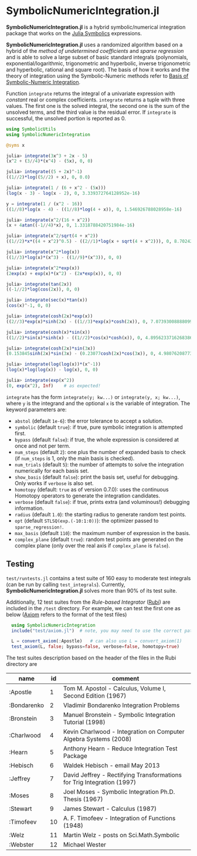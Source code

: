 # SymbolicNumericIntegration.jl

**SymbolicNumericIntegration.jl** is a hybrid symbolic/numerical integration package that works on the [Julia Symbolics](https://github.com/JuliaSymbolics/Symbolics.jl) expressions.

**SymbolicNumericIntegration.jl** uses a randomized algorithm based on a hybrid of the *method of undetermined coefficients* and *sparse regression* and is able to solve a large subset of basic standard integrals (polynomials, exponential/logarithmic, trigonometric and hyperbolic, inverse trigonometric and hyperbolic, rational and square root).
The basis of how it works and the theory of integration using the Symbolic-Numeric methods refer to [Basis of Symbolic-Numeric Integration](docs/theory.ipynb).

Function `integrate` returns the integral of a univariate expression with *constant* real or complex coefficients. `integrate` returns a tuple with three values. The first one is the solved integral, the second one is the sum of the unsolved terms, and the third value is the residual error. If `integrate` is successful, the unsolved portion is reported as 0.

```julia
using SymbolicUtils
using SymbolicNumericIntegration

@syms x

julia> integrate(3x^3 + 2x - 5)
(x^2 + (3//4)*(x^4) - (5x), 0, 0)

julia> integrate((5 + 2x)^-1)
((1//2)*log((5//2) + x), 0, 0.0)

julia> integrate(1 / (6 + x^2 - (5x)))
(log(x - 3) - log(x - 2), 0, 3.339372764128952e-16)

y = integrate(1 / (x^2 - 16))
((1//8)*log(x - 4) - ((1//8)*log(4 + x)), 0, 1.546926788028958e-16)

julia> integrate(x^2/(16 + x^2))
(x + 4atan((-1//4)*x), 0, 1.3318788420751984e-16)

julia> integrate(x^2/sqrt(4 + x^2))
((1//2)*x*((4 + x^2)^0.5) - ((2//1)*log(x + sqrt(4 + x^2))), 0, 8.702422633074313e-17)

julia> integrate(x^2*log(x))
((1//3)*log(x)*(x^3) - ((1//9)*(x^3)), 0, 0)

julia> integrate(x^2*exp(x))
(2exp(x) + exp(x)*(x^2) - (2x*exp(x)), 0, 0)

julia> integrate(tan(2x))
((-1//2)*log(cos(2x)), 0, 0)

julia> integrate(sec(x)*tan(x))
(cos(x)^-1, 0, 0)

julia> integrate(cosh(2x)*exp(x))
((2//3)*exp(x)*sinh(2x) - ((1//3)*exp(x)*cosh(2x)), 0, 7.073930088880992e-8)

julia> integrate(cosh(x)*sin(x))
((1//2)*sin(x)*sinh(x) - ((1//2)*cos(x)*cosh(x)), 0, 4.8956233716268386e-17)

julia> integrate(cosh(2x)*sin(3x))
(0.153845sinh(2x)*sin(3x) - (0.23077cosh(2x)*cos(3x)), 0, 4.9807620877373405e-6)

julia> integrate(log(log(x))*(x^-1))
(log(x)*log(log(x)) - log(x), 0, 0)

julia> integrate(exp(x^2))
(0, exp(x^2), Inf)    # as expected!
```

`integrate` has the form `integrate(y; kw...)` or `integrate(y, x; kw...)`, where `y` is the integrand and the optional `x` is the variable of integration. The keyword parameters are:

* `abstol` (default `1e-6`): the error tolerance to accept a solution.
* `symbolic` (default `true`): if true, pure symbolic integration is attempted first.
* `bypass` (default `false`): if true, the whole expression is considered at once and not per term.
* `num_steps` (default `2`): one plus the number of expanded basis to check (if `num_steps` is 1, only the main basis is checked).
* `num_trials` (default `5`): the number of attempts to solve the integration numerically for each basis set.
* `show_basis` (default `false`): print the basis set, useful for debugging. Only works if `verbose` is also set.
* `homotopy` (default: `true` as of version 0.7.0): uses the continuous Homotopy operators to generate the integration candidates.
* `verbose` (default `false`): if true, prints extra (and voluminous!) debugging information.
* `radius` (default `1.0`): the starting radius to generate random test points.
* `opt` (default `STLSQ(exp.(-10:1:0))`): the optimizer passed to `sparse_regression!`.
* `max_basis` (default `110`): the maximum number of expression in the basis.
* `complex_plane` (default `true`): random test points are generated on the complex plane (only over the real axis if `complex_plane` is `false`).

## Testing

`test/runtests.jl` contains a test suite of 160 easy to moderate test integrals (can be run by calling `test_integrals`). Currently, **SymbolicNumericIntegration.jl** solves more than 90% of its test suite.

Additionally, 12 test suites from the *Rule-based Integrator* ([Rubi](https://rulebasedintegration.org/)) are included in the `/test` directory. For example, we can test the first one as below ([Axiom](http://www.axiom-developer.org/) refers to the format of the test files)

```julia
  using SymbolicNumericIntegration
  include("test/axiom.jl")  # note, you may need to use the correct path

  L = convert_axiom(:Apostle)   # can also use L = convert_axiom(1)  
  test_axiom(L, false; bypass=false, verbose=false, homotopy=true)
```

The test suites description based on the header of the files in the Rubi directory are

| name        | id | comment                                  |
|-------------|----|------------------------------------------|
|:Apostle     | 1  | Tom M. Apostol - Calculus, Volume I, Second Edition (1967) |
|:Bondarenko  | 2  | Vladimir Bondarenko Integration Problems |
|:Bronstein   | 3  | Manuel Bronstein - Symbolic Integration Tutorial (1998) |
|:Charlwood   | 4  | Kevin Charlwood - Integration on Computer Algebra Systems (2008) |
|:Hearn       | 5  | Anthony Hearn - Reduce Integration Test Package |
|:Hebisch     | 6  | Waldek Hebisch - email May 2013 |
|:Jeffrey     | 7  | David Jeffrey - Rectifying Transformations for Trig Integration (1997) |
|:Moses       | 8  | Joel Moses - Symbolic Integration Ph.D. Thesis (1967) |
|:Stewart     | 9  | James Stewart - Calculus (1987) |
|:Timofeev    | 10 | A. F. Timofeev - Integration of Functions (1948) |
|:Welz        | 11 | Martin Welz - posts on Sci.Math.Symbolic |
|:Webster     | 12 | Michael Wester |
